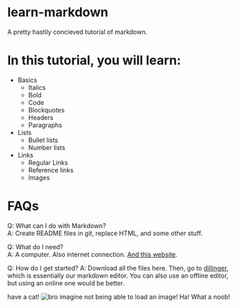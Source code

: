 # learn-markdown
A pretty hastily concieved tutorial of markdown.

# In this tutorial, you will learn:

* Basics
  * Italics
  * Bold
  * Code
  * Blockquotes
  * Headers
  * Paragraphs
* Lists
  * Bullet lists
  * Number lists
* Links
  * Regular Links
  * Reference links
  * Images

# FAQs
Q: What can I do with Markdown?  
A: Create README files in git, replace HTML, and some other stuff.

Q: What do I need?  
A: A computer. Also internet connection. [And this website][dillinger].

Q: How do I get started?
A: Download all the files here. Then, go to [dillinger][dillinger], which is essentially our markdown editor. You can also use an offline editor, but using an online one would be better.

have a cat!
![bro imagine not being able to load an image! Ha! What a noob!](https://i.ytimg.com/vi/W4qijIdAPZA/maxresdefault.jpg)

[dillinger]: https://dillinger.io/

